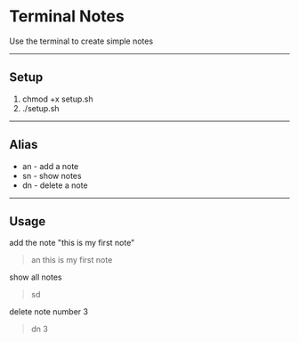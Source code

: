 # Terminal Notes
Use the terminal to create simple notes


----
## Setup
1. chmod +x setup.sh
2. ./setup.sh


----
## Alias
* an - add a note
* sn - show notes
* dn - delete a note


----
## Usage

add the note "this is my first note"
> an this is my first note

show all notes
> sd

delete note number 3
> dn 3
